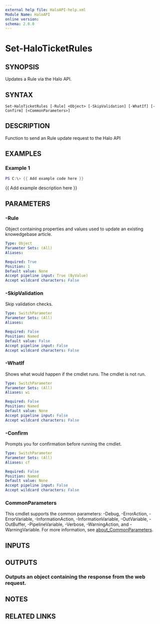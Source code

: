 ```yaml
---
external help file: HaloAPI-help.xml
Module Name: HaloAPI
online version:
schema: 2.0.0
---
```


# Set-HaloTicketRules

## SYNOPSIS
Updates a Rule via the Halo API.

## SYNTAX

```
Set-HaloTicketRules [-Rule] <Object> [-SkipValidation] [-WhatIf] [-Confirm] [<CommonParameters>]
```

## DESCRIPTION
Function to send an Rule update request to the Halo API

## EXAMPLES

### Example 1
```powershell
PS C:\> {{ Add example code here }}
```

{{ Add example description here }}

## PARAMETERS

### -Rule
Object containing properties and values used to update an existing knowedgebase article.

```yaml
Type: Object
Parameter Sets: (All)
Aliases:

Required: True
Position: 1
Default value: None
Accept pipeline input: True (ByValue)
Accept wildcard characters: False
```

### -SkipValidation
Skip validation checks.

```yaml
Type: SwitchParameter
Parameter Sets: (All)
Aliases:

Required: False
Position: Named
Default value: False
Accept pipeline input: False
Accept wildcard characters: False
```

### -WhatIf
Shows what would happen if the cmdlet runs.
The cmdlet is not run.

```yaml
Type: SwitchParameter
Parameter Sets: (All)
Aliases: wi

Required: False
Position: Named
Default value: None
Accept pipeline input: False
Accept wildcard characters: False
```

### -Confirm
Prompts you for confirmation before running the cmdlet.

```yaml
Type: SwitchParameter
Parameter Sets: (All)
Aliases: cf

Required: False
Position: Named
Default value: None
Accept pipeline input: False
Accept wildcard characters: False
```

### CommonParameters
This cmdlet supports the common parameters: -Debug, -ErrorAction, -ErrorVariable, -InformationAction, -InformationVariable, -OutVariable, -OutBuffer, -PipelineVariable, -Verbose, -WarningAction, and -WarningVariable. For more information, see [about_CommonParameters](http://go.microsoft.com/fwlink/?LinkID=113216).

## INPUTS

## OUTPUTS

### Outputs an object containing the response from the web request.
## NOTES

## RELATED LINKS
